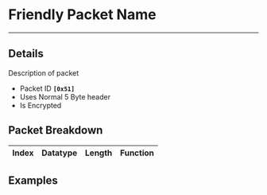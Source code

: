 # Friendly Packet Name #

---


## Details ##

Description of packet
  * Packet ID **`[0x51]`**
  * Uses Normal 5 Byte header
  * Is Encrypted

## Packet Breakdown ##
| Index | Datatype | Length | Function |
|:------|:---------|:-------|:---------|

## Examples ##
